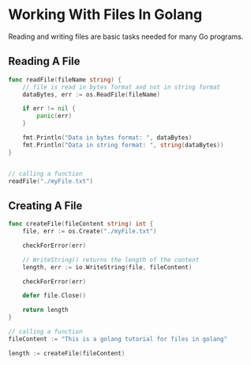 # Working With Files In Golang

Reading and writing files are basic tasks needed for many Go programs.

## Reading A File

```go
func readFile(fileName string) {
	// file is read in bytes format and not in string format
	dataBytes, err := os.ReadFile(fileName)

	if err != nil {
		panic(err)
	}

	fmt.Println("Data in bytes format: ", dataBytes)
	fmt.Println("Data in string format: ", string(dataBytes))
}


// calling a function
readFile("./myFile.txt")
```


## Creating A File

```go
func createFile(fileContent string) int {
	file, err := os.Create("./myFile.txt")

	checkForError(err)

	// WriteString() returns the length of the content
	length, err := io.WriteString(file, fileContent)

	checkForError(err)

	defer file.Close()

	return length
}

// calling a function
fileContent := "This is a golang tutorial for files in golang"

length := createFile(fileContent)
```